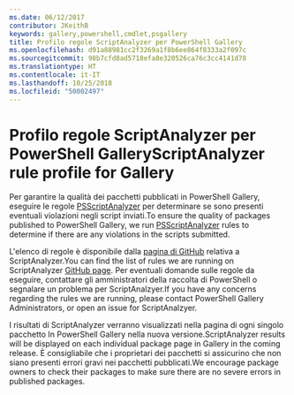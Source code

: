 ```yaml
---
ms.date: 06/12/2017
contributor: JKeithB
keywords: gallery,powershell,cmdlet,psgallery
title: Profilo regole ScriptAnalyzer per PowerShell Gallery
ms.openlocfilehash: d91a88981cc2f3269a1f8b6ee864f8333a2f097c
ms.sourcegitcommit: 98b7cfd8ad5718efa8e320526ca76c3cc4141d78
ms.translationtype: HT
ms.contentlocale: it-IT
ms.lasthandoff: 10/25/2018
ms.locfileid: "50002497"
---
```

# <a name="scriptanalyzer-rule-profile-for-gallery"></a><span data-ttu-id="3ff75-103">Profilo regole ScriptAnalyzer per PowerShell Gallery</span><span class="sxs-lookup"><span data-stu-id="3ff75-103">ScriptAnalyzer rule profile for Gallery</span></span>

<span data-ttu-id="3ff75-104">Per garantire la qualità dei pacchetti pubblicati in PowerShell Gallery, eseguire le regole [PSScriptAnalyzer](https://github.com/PowerShell/PSScriptAnalyzer) per determinare se sono presenti eventuali violazioni negli script inviati.</span><span class="sxs-lookup"><span data-stu-id="3ff75-104">To ensure the quality of packages published to PowerShell Gallery, we run [PSScriptAnalyzer](https://github.com/PowerShell/PSScriptAnalyzer) rules to determine if there are any violations in the scripts submitted.</span></span>

<span data-ttu-id="3ff75-105">L'elenco di regole è disponibile dalla [pagina di GitHub](https://github.com/PowerShell/PSScriptAnalyzer/blob/development/Engine/Settings/PSGallery.psd1) relativa a ScriptAnalyzer.</span><span class="sxs-lookup"><span data-stu-id="3ff75-105">You can find the list of rules we are running on ScriptAnalyzer [GitHub page](https://github.com/PowerShell/PSScriptAnalyzer/blob/development/Engine/Settings/PSGallery.psd1).</span></span>
<span data-ttu-id="3ff75-106">Per eventuali domande sulle regole da eseguire, contattare gli amministratori della raccolta di PowerShell o segnalare un problema per ScriptAnalzyer.</span><span class="sxs-lookup"><span data-stu-id="3ff75-106">If you have any concerns regarding the rules we are running, please contact PowerShell Gallery Administrators, or open an issue for ScriptAnalzyer.</span></span>

<span data-ttu-id="3ff75-107">I risultati di ScriptAnalyzer verranno visualizzati nella pagina di ogni singolo pacchetto In PowerShell Gallery nella nuova versione.</span><span class="sxs-lookup"><span data-stu-id="3ff75-107">ScriptAnalyzer results will be displayed on each individual package page in Gallery in the coming release.</span></span> <span data-ttu-id="3ff75-108">È consigliabile che i proprietari dei pacchetti si assicurino che non siano presenti errori gravi nei pacchetti pubblicati.</span><span class="sxs-lookup"><span data-stu-id="3ff75-108">We encourage package owners to check their packages to make sure there are no severe errors in published packages.</span></span>

